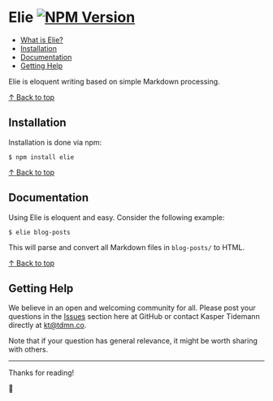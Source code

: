# Elie [![NPM Version](https://badge.fury.io/js/elie.svg)](https://www.npmjs.com/package/elie)

- [What is Elie?](#what-is-elie)
- [Installation](#installation)
- [Documentation](#documentation)
- [Getting Help](#getting-help)

Elie is eloquent writing based on simple Markdown processing.

[↑ Back to top](#elie)

## Installation

Installation is done via npm:

```
$ npm install elie
```

[↑ Back to top](#elie)

## Documentation

Using Elie is eloquent and easy. Consider the following example:

```shell
$ elie blog-posts
```

This will parse and convert all Markdown files in `blog-posts/` to HTML.

[↑ Back to top](#modeljs-)

## Getting Help

We believe in an open and welcoming community for all. Please post your questions in the [Issues](https://github.com/tdmnco/elie/issues) section here at GitHub or contact Kasper Tidemann directly at [kt@tdmn.co](kt@tdmn.co).

Note that if your question has general relevance, it might be worth sharing with others.

---

Thanks for reading!

🎁

